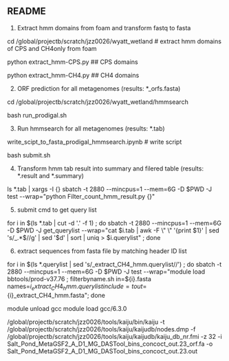 ## README
1. Extract hmm domains from foam and transform fastq to fasta

  cd /global/projectb/scratch/jzz0026/wyatt_wetland # extract hmm domains of CPS and CH4only from foam

  python extract_hmm-CPS.py ## CPS domains
  
  python extract_hmm-CH4.py ## CH4 domains
  

2. ORF prediction for all metagenomes (results: *_orfs.fasta) 

  cd /global/projectb/scratch/jzz0026/wyatt_wetland/hmmsearch
  
  bash run_prodigal.sh
  

3. Run hmmsearch for all metagenomes (results: *.tab)

  write_scipt_to_fasta_prodigal_hmmsearch.ipynb # write script
  
  bash submit.sh
  

4. Transform hmm tab result into summary and filered table (results: *.result and *.summary)

  ls *.tab | xargs -I {} sbatch -t 2880 --mincpus=1 --mem=6G -D $PWD -J test --wrap="python Filter_count_hmm_result.py {}"
  
5. submit cmd to get query list

  for i in $(ls *.tab | cut -d '.' -f 1) ; do sbatch -t 2880 --mincpus=1 --mem=6G -D $PWD -J get_querylist --wrap="cat $i.tab | awk -F \" \" '{print $1}' | sed 's/_.*$//g' | sed '$d' | sort | uniq > $i.querylist" ; done

6. extract sequences from fasta file by matching header ID list

  for i in $(ls *.querylist | sed 's/_extract_CH4_hmm.querylist//') ; do sbatch -t 2880 --mincpus=1 --mem=6G -D $PWD -J test --wrap="module load bbtools/prod-v37.76 ; filterbyname.sh in=${i}.fasta names=${i}_extract_CH4_hmm.querylist include=t out=${i}_extract_CH4_hmm.fasta";  done


module unload gcc
module load gcc/6.3.0 

/global/projectb/scratch/jzz0026/tools/kaiju/bin/kaiju -t /global/projectb/scratch/jzz0026/tools/kaiju/kaijudb/nodes.dmp -f /global/projectb/scratch/jzz0026/tools/kaiju/kaijudb/kaiju_db_nr.fmi -z 32 -i Salt_Pond_MetaGSF2_A_D1_MG_DASTool_bins_concoct_out.23_orf.fa -o Salt_Pond_MetaGSF2_A_D1_MG_DASTool_bins_concoct_out.23.out
